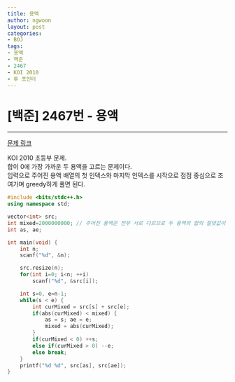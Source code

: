 ```yaml
---
title: 용액
author: ngwoon
layout: post
categories:
- BOJ
tags:
- 용액
- 백준
- 2467
- KOI 2010
- 투 포인터
---
```


# [백준] 2467번 - 용액
- - -

[문제 링크](https://www.acmicpc.net/problem/2467)


KOI 2010 초등부 문제.<br/>
합이 0에 가장 가까운 두 용액을 고르는 문제이다.<br/>
입력으로 주어진 용액 배열의 첫 인덱스와 마지막 인덱스를 시작으로 점점 중심으로 조여가며 greedy하게 풀면 된다.<br/>


```cpp
#include <bits/stdc++.h>
using namespace std;

vector<int> src;
int mixed=2000000000; // 주어진 용액은 전부 서로 다르므로 두 용액의 합의 절댓값이 20억을 넘을 수 없다. 
int as, ae;

int main(void) {
    int n;
    scanf("%d", &n);

    src.resize(n);
    for(int i=0; i<n; ++i)
        scanf("%d", &src[i]);

    int s=0, e=n-1;
    while(s < e) {
        int curMixed = src[s] + src[e];
        if(abs(curMixed) < mixed) {
            as = s; ae = e;
            mixed = abs(curMixed);
        }
        if(curMixed < 0) ++s;
        else if(curMixed > 0) --e;
        else break;
    }
    printf("%d %d", src[as], src[ae]);
}
```